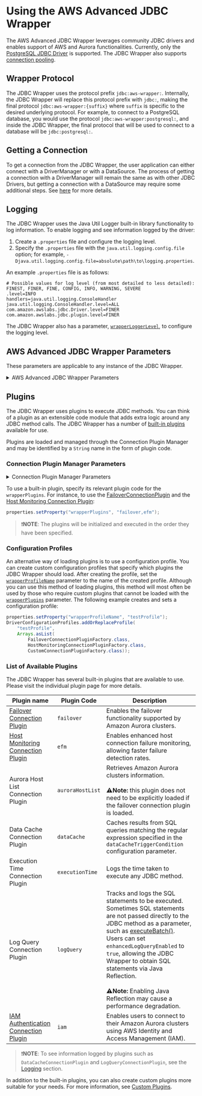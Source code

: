 # Using the AWS Advanced JDBC Wrapper
The AWS Advanced JDBC Wrapper leverages community JDBC drivers and enables support of AWS and Aurora functionalities. Currently, only the [PostgreSQL JDBC Driver](https://github.com/pgjdbc/pgjdbc) is supported.
The JDBC Wrapper also supports [connection pooling](./DataSource.md#Using-the-AwsWrapperDataSource-with-Connection-Pooling-Frameworks).

## Wrapper Protocol
The JDBC Wrapper uses the protocol prefix `jdbc:aws-wrapper:`. Internally, the JDBC Wrapper will replace this protocol prefix with `jdbc:`, making the final protocol `jdbc:aws-wrapper:{suffix}` where `suffix` is specific to the desired underlying protocol. For example, to connect to a PostgreSQL database, you would use the protocol `jdbc:aws-wrapper:postgresql:`, and inside the JDBC Wrapper, the final protocol that will be used to connect to a database will be `jdbc:postgresql:`.

## Getting a Connection
To get a connection from the JDBC Wrapper, the user application can either connect with a DriverManager or with a DataSource. The process of getting a connection with a DriverManager will remain the same as with other JDBC Drivers, but getting a connection with a DataSource may require some additional steps. See [here](./DataSource.md) for more details.

## Logging
The JDBC Wrapper uses the Java Util Logger built-in library functionality to log information. To enable logging and see information logged by the driver:

1. Create a `.properties` file and configure the logging level.
2. Specify the `.properties` file with the `java.util.logging.config.file` option; for example, 
   `-Djava.util.logging.config.file=absolute\path\to\logging.properties`.

An example  `.properties` file is as follows:

```properties
# Possible values for log level (from most detailed to less detailed): FINEST, FINER, FINE, CONFIG, INFO, WARNING, SEVERE
.level=INFO
handlers=java.util.logging.ConsoleHandler
java.util.logging.ConsoleHandler.level=ALL
com.amazon.awslabs.jdbc.Driver.level=FINER
com.amazon.awslabs.jdbc.plugin.level=FINER
```

The JDBC Wrapper also has a parameter, [`wrapperLoggerLevel`](#aws-advanced-jdbc-wrapper-parameters), to configure the logging level.

## AWS Advanced JDBC Wrapper Parameters
These parameters are applicable to any instance of the JDBC Wrapper.

<details>
<summary>AWS Advanced JDBC Wrapper Parameters</summary>

| Parameter                                 | Value     | Required | Description                                                                                                                                                                 | Default Value |
|-------------------------------------------|-----------|----------|-----------------------------------------------------------------------------------------------------------------------------------------------------------------------------|---------------|
| `wrapperLogUnclosedConnections`           | `Boolean` | No       | Allows the JDBC Wrapper to track a point in the code where connection has been opened but not closed.                                                                       | `false`       |
| `wrapperLoggerLevel`                      | `String`  | No       | Logger level of the driver. <br><br/>If it is used, it must be one of the following values: `OFF`, `SEVERE`, `WARNING`, `INFO`, `CONFIG`, `FINE`, `FINER`, `FINEST`, `ALL`. | `null`        |
| `wrapperUser`                             | `String`  | No       | Driver user name.                                                                                                                                                           | `null`        |
| `wrapperPassword`                         | `String`  | No       | Driver password.                                                                                                                                                            | `null`        |
| `wrapperDatabaseName`                     | `String`  | No       | Driver database name.                                                                                                                                                       | `null`        |
| `wrapperTargetDriverUserPropertyName`     | `String`  | No       | Target driver user property name.                                                                                                                                           | `null`        |
| `wrapperTargetDriverPasswordPropertyName` | `String`  | No       | Target driver password property name.                                                                                                                                       | `null`        |
</details>

## Plugins
The JDBC Wrapper uses plugins to execute JDBC methods. You can think of a plugin as an extensible code module that adds extra logic around any JDBC method calls. The JDBC Wrapper has a number of [built-in plugins](#list-of-available-plugins) available for use. 

Plugins are loaded and managed through the Connection Plugin Manager and may be identified by a `String` name in the form of plugin code.

### Connection Plugin Manager Parameters
<details>
<summary>Connection Plugin Manager Parameters</summary>

| Parameter            | Value    | Required | Description                                                                                                                                                                                          | Default Value |
|----------------------|----------|----------|------------------------------------------------------------------------------------------------------------------------------------------------------------------------------------------------------|---------------|
| `wrapperPlugins`     | `String` | No       | Comma separated list of connection plugin codes. <br><br>Example: `failover,efm`                                                                                                                     | `null`        | 
| `wrapperProfileName` | `String` | No       | Driver configuration profile name. Instead of listing plugin codes with `wrapperPlugins`, the driver profile can be set with this parameter. <br><br> Example: See [below](#configuration-profiles). | `null`        |
</details>

To use a built-in plugin, specify its relevant plugin code for the `wrapperPlugins`.
For instance, to use the [FailoverConnectionPlugin](../../wrapper/src/main/java/com/amazon/awslabs/jdbc/plugin/failover/FailoverConnectionPlugin.java) and the [Host Monitoring Connection Plugin](../../wrapper/src/main/java/com/amazon/awslabs/jdbc/plugin/efm/HostMonitoringConnectionPlugin.java):

```java
properties.setProperty("wrapperPlugins", "failover,efm");
```

> :exclamation:**NOTE**: The plugins will be initialized and executed in the order they have been specified.

### Configuration Profiles
An alternative way of loading plugins is to use a configuration profile. You can create custom configuration profiles that specify which plugins the JDBC Wrapper should load. After creating the profile, set the [`wrapperProfileName`](#connection-plugin-manager-parameters) parameter to the name of the created profile.
Although you can use this method of loading plugins, this method will most often be used by those who require custom plugins that cannot be loaded with the [`wrapperPlugins`](#connection-plugin-manager-parameters) parameter.
The following example creates and sets a configuration profile:

```java
properties.setProperty("wrapperProfileName", "testProfile");
DriverConfigurationProfiles.addOrReplaceProfile(
    "testProfile",
    Arrays.asList(
        FailoverConnectionPluginFactory.class, 
        HostMonitoringConnectionPluginFactory.class,
        CustomConnectionPluginFactory.class));
```

### List of Available Plugins
The JDBC Wrapper has several built-in plugins that are available to use. Please visit the individual plugin page for more details.

| Plugin name                                                                                | Plugin Code      | Description                                                                                                                                                                                                                                                                                                                                                                                                                                                             |
|--------------------------------------------------------------------------------------------|------------------|-------------------------------------------------------------------------------------------------------------------------------------------------------------------------------------------------------------------------------------------------------------------------------------------------------------------------------------------------------------------------------------------------------------------------------------------------------------------------|
| [Failover Connection Plugin](./using-plugins/UsingTheFailoverPlugin.md)                    | `failover`       | Enables the failover functionality supported by Amazon Aurora clusters.                                                                                                                                                                                                                                                                                                                                                                                                 |
| [Host Monitoring Connection Plugin](./using-plugins/UsingTheHostMonitoringPlugin.md)       | `efm`            | Enables enhanced host connection failure monitoring, allowing faster failure detection rates.                                                                                                                                                                                                                                                                                                                                                                           |
| Aurora Host List Connection Plugin                                                         | `auroraHostList` | Retrieves Amazon Aurora clusters information. <br><br>**:warning:Note:** this plugin does not need to be explicitly loaded if the failover connection plugin is loaded.                                                                                                                                                                                                                                                                                                 |
| Data Cache Connection Plugin                                                               | `dataCache`      | Caches results from SQL queries matching the regular expression specified in the  `dataCacheTriggerCondition` configuration parameter.                                                                                                                                                                                                                                                                                                                                  |
| Execution Time Connection Plugin                                                           | `executionTime`  | Logs the time taken to execute any JDBC method.                                                                                                                                                                                                                                                                                                                                                                                                                         |
| Log Query Connection Plugin                                                                | `logQuery`       | Tracks and logs the SQL statements to be executed. Sometimes SQL statements are not passed directly to the JDBC method as a parameter, such as [executeBatch()](https://docs.oracle.com/javase/8/docs/api/java/sql/Statement.html#executeBatch--). Users can set `enhancedLogQueryEnabled` to `true`, allowing the JDBC Wrapper to obtain SQL statements via Java Reflection. <br><br> :warning:**Note:** Enabling Java Reflection may cause a performance degradation. |
| [IAM Authentication Connection Plugin](./using-plugins/UsingTheIamAuthenticationPlugin.md) | `iam`            | Enables users to connect to their Amazon Aurora clusters using AWS Identity and Access Management (IAM).                                                                                                                                                                                                                                                                                                                                                                |                                                                              |                                                                                                                                                                                                                                                                                                                                                                                                                                                           |                  |

> :exclamation:**NOTE**: To see information logged by plugins such as `DataCacheConnectionPlugin` and `LogQueryConnectionPlugin`,
> see the [Logging](#logging) section.

In addition to the built-in plugins, you can also create custom plugins more suitable for your needs.
For more information, see [Custom Plugins](../development-guide/LoadablePlugins.md#using-custom-plugins).
